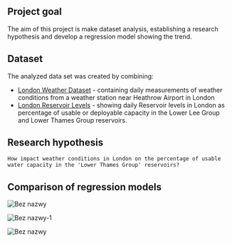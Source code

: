 ## Project goal

The aim of this project is make dataset analysis, establishing a research hypothesis and develop a regression model showing the trend.

## Dataset

The analyzed data set was created by combining:
* [London Weather Dataset]( https://www.kaggle.com/datasets/emmanuelfwerr/london-weather-data) - containing daily measurements of weather conditions from a weather station near Heathrow Airport in London
* [London Reservoir Levels]( https://data.london.gov.uk/dataset/london-reservoir-levels) - showing daily Reservoir levels in London as percentage of usable or deployable capacity in the Lower Lee Group and Lower Thames Group reservoirs.

## Research hypothesis
    How impact weather conditions in London on the percentage of usable water capacity in the 'Lower Thames Group' reservoirs?

## Comparison of regression models
![Bez nazwy](https://github.com/ZupaPomidorowa/london-weather-regression/assets/95253491/872c5d50-2e93-4894-aec4-27d41e50fc27)

![Bez nazwy-1](https://github.com/ZupaPomidorowa/london-weather-regression/assets/95253491/bb19ef8c-2933-48b5-8544-922b33e75100)

![Bez nazwy](https://github.com/ZupaPomidorowa/london-weather-regression/assets/95253491/674c4552-683a-4bd8-9afc-89416f9587f1)

